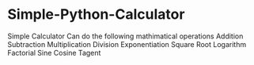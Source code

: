 # Simple-Python-Calculator
Simple Calculator 
Can do the following mathimatical operations
Addition
Subtraction
Multiplication
Division
Exponentiation
Square Root
Logarithm
Factorial
Sine
Cosine
Tagent
